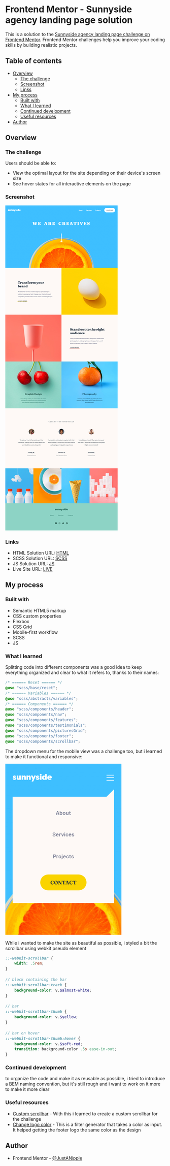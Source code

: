 # Frontend Mentor - Sunnyside agency landing page solution

This is a solution to the [Sunnyside agency landing page challenge on Frontend Mentor](https://www.frontendmentor.io/challenges/sunnyside-agency-landing-page-7yVs3B6ef). Frontend Mentor challenges help you improve your coding skills by building realistic projects.

## Table of contents

- [Overview](#overview)
  - [The challenge](#the-challenge)
  - [Screenshot](#screenshot)
  - [Links](#links)
- [My process](#my-process)
  - [Built with](#built-with)
  - [What I learned](#what-i-learned)
  - [Continued development](#continued-development)
  - [Useful resources](#useful-resources)
- [Author](#author)

## Overview

### The challenge

Users should be able to:

- View the optimal layout for the site depending on their device's screen size
- See hover states for all interactive elements on the page

### Screenshot

![](design/screenshot.png)

### Links

- HTML Solution URL: [HTML](https://github.com/JustANipple/sunnyside-agency-landing-page/blob/master/index.html)
- SCSS Solution URL: [SCSS](https://github.com/JustANipple/sunnyside-agency-landing-page/blob/master/styles/main.scss)
- JS Solution URL: [JS](https://github.com/JustANipple/sunnyside-agency-landing-page/blob/master/scripts/script.js)
- Live Site URL: [LIVE](https://justanipple.github.io/sunnyside-agency-landing-page/)

## My process

### Built with

- Semantic HTML5 markup
- CSS custom properties
- Flexbox
- CSS Grid
- Mobile-first workflow
- SCSS
- JS

### What I learned

Splitting code into different components was a good idea to keep everything organized and clear to what it refers to, thanks to their names:

```scss
/* ====== Reset ====== */
@use "scss/base/reset";
/* ====== Variables ====== */
@use "scss/abstracts/variables";
/* ====== Components ====== */
@use "scss/components/header";
@use "scss/components/nav";
@use "scss/components/features";
@use "scss/components/testimonials";
@use "scss/components/picturesGrid";
@use "scss/components/footer";
@use "scss/components/scrollbar";
```

The dropdown menu for the mobile view was a challenge too, but i learned to make it functional and responsive:

![](design/dropdown_menu.png)

While i wanted to make the site as beautiful as possible, i styled a bit the scrollbar using webkit pseudo element

```scss
::-webkit-scrollbar {
    width: .5rem;
}

// block containing the bar
::-webkit-scrollbar-track {
    background-color: v.$almost-white;
}

// bar
::-webkit-scrollbar-thumb {
    background-color: v.$yellow;
}

// bar on hover
::-webkit-scrollbar-thumb:hover {
    background-color: v.$soft-red;
    transition: background-color .5s ease-in-out;
}
```

### Continued development

to organize the code and make it as reusable as possible, i tried to introduce a BEM naming convention, but it's still rough and i want to work on it more to make it more clear

### Useful resources

- [Custom scrollbar](https://www.w3schools.com/howto/howto_css_custom_scrollbar.asp) - With this i learned to create a custom scrollbar for the challenge
- [Change logo color](https://codepen.io/jumarjuaton/full/mdJYWYq) - This is a filter generator that takes a color as input. It helped getting the footer logo the same color as the design

## Author

- Frontend Mentor - [@JustANipple](https://www.frontendmentor.io/profile/JustANipple)
